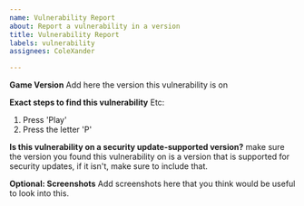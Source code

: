 ```yaml
---
name: Vulnerability Report
about: Report a vulnerability in a version
title: Vulnerability Report
labels: vulnerability
assignees: ColeXander

---
```


**Game Version**
Add here the version this vulnerability is on

**Exact steps to find this vulnerability**
Etc:
1. Press 'Play'
2. Press the letter 'P'

**Is this vulnerability on a security update-supported version?**
make sure the version you found this vulnerability on is a version that is supported for security updates, if it isn't, make sure to include that.

**Optional: Screenshots**
Add screenshots here that you think would be useful to look into this.
